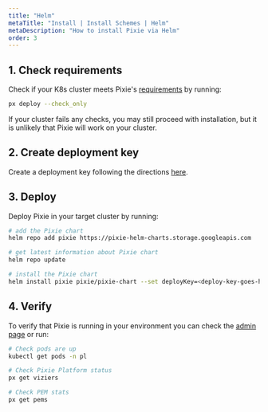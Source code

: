```yaml
---
title: "Helm"
metaTitle: "Install | Install Schemes | Helm"
metaDescription: "How to install Pixie via Helm"
order: 3
---
```


## 1. Check requirements

Check if your K8s cluster meets Pixie's [requirements](/installing-pixie/requirements) by running:

```bash
px deploy --check_only
```

If your cluster fails any checks, you may still proceed with installation, but it is unlikely that Pixie will work on your cluster.

## 2. Create deployment key

Create a deployment key following the directions [here](/reference/admin/deploy-keys/#create-a-deploy-key).
## 3. Deploy

Deploy Pixie in your target cluster by running:

``` bash
# add the Pixie chart
helm repo add pixie https://pixie-helm-charts.storage.googleapis.com

# get latest information about Pixie chart
helm repo update

# install the Pixie chart
helm install pixie pixie/pixie-chart --set deployKey=<deploy-key-goes-here> --set clusterName=<cluster-name> --namespace <desired-namespace> --create-namespace
```

## 4. Verify

To verify that Pixie is running in your environment you can check the [admin page](https://work.withpixie.ai/admin) or run:

``` bash
# Check pods are up
kubectl get pods -n pl

# Check Pixie Platform status
px get viziers

# Check PEM stats
px get pems
```
